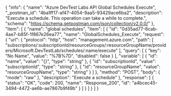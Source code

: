 {
  "info": {
    "name": "Azure DevTest Labs API Global Schedules Execute",
    "_postman_id": "4ba1ff17-af47-4054-9aa5-93429ace6ba2",
    "description": "Execute a schedule. This operation can take a while to complete.",
    "schema": "https://schema.getpostman.com/json/collection/v2.0.0/"
  },
  "item": [
    {
      "name": "global schedules",
      "item": [
        {
          "id": "0d35ad77-6cab-4ae7-b85f-1f867e26ea77",
          "name": "GlobalSchedules_Execute",
          "request": {
            "url": {
              "protocol": "http",
              "host": "management.azure.com",
              "path": [
                "subscriptions/:subscriptionId/resourceGroups/:resourceGroupName/providers/Microsoft.DevTestLab/schedules/:name/execute"
              ],
              "query": [
                {
                  "key": "No Name",
                  "value": "%7B%7D",
                  "disabled": false
                }
              ],
              "variable": [
                {
                  "id": "name",
                  "value": "{}",
                  "type": "string"
                },
                {
                  "id": "subscriptionId",
                  "value": "subscriptionId",
                  "type": "string"
                },
                {
                  "id": "resourceGroupName",
                  "value": "resourceGroupName",
                  "type": "string"
                }
              ]
            },
            "method": "POST",
            "body": {
              "mode": "raw"
            },
            "description": "Execute a schedule"
          },
          "response": [
            {
              "status": "OK",
              "code": 200,
              "name": "Response_200",
              "id": "a4bcec45-3494-4472-ae6b-ae7867b9f49b"
            }
          ]
        }
      ]
    }
  ]
}